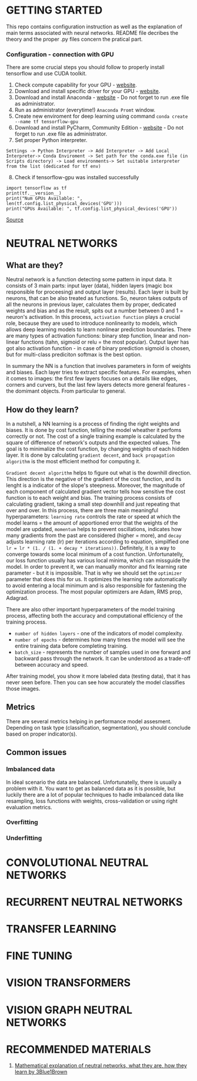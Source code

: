 # GETTING STARTED

This repo contains configuration instruction as well as the explanation of main terms associated with neural networks. README file decribes the theory and the proper .py files concern the pratical part.

### Configuration - connection with GPU
There are some crucial steps you should follow to properly install tensorflow and use CUDA toolkit.

1. Check compute capability for your GPU - [website](https://developer.nvidia.com/cuda-gpus).
2. Download and install specific driver for your GPU - [website](https://www.nvidia.com/Download/index.aspx).
3. Download and install Anaconda - [website](https://www.anaconda.com/download) - Do not forget to run .exe file as administrator.
4. Run as administrator (everytime!) `Anaconda Promt` window.
5. Create new enviroment for deep learning using command `conda create --name tf tensorflow-gpu`
6. Download and install PyCharm, Community Edition  - [website](https://www.jetbrains.com/pycharm/download/) - Do not forget to run .exe file as administrator.
7. Set proper Python interpreter.
```
Settings -> Python Interpreter -> Add Interpreter -> Add Local Interpreter-> Conda Enviroment -> Set path for the conda.exe file (in Scripts directory) -> Load environments-> Set suitable interpreter from the list (dedicated for tf env)
```
8. Check if tensorflow-gpu was installed successfully
```
import tensorflow as tf
print(tf.__version__)
print("Num GPUs Available: ", len(tf.config.list_physical_devices('GPU')))
print("GPUs Available: ", tf.config.list_physical_devices('GPU'))
```
[Source](https://www.youtube.com/watch?v=5Ym-dOS9ssA&list=PLhhyoLH6IjfxVOdVC1P1L5z5azs0XjMsb&index=1)

# NEUTRAL NETWORKS
## What are they?
Neutral network  is a function detecting some pattern in input data. It consists of 3 main parts: input layer (data), hidden layers (magic box responsible for proceesing) and output layer (results). Each layer is built by neurons, that can be also treated as functions. So, neuron takes outputs of all the neurons in previous layer, calculates them by proper, dedicated weights and bias and as the result, spits out a number between 0 and 1 = neuron's activation. In this process, `activation function` plays a crucial role, because they are used to introduce nonlinearity to models, which allows deep learning models to learn nonlinear prediction boundaries. There are many types of activation functions: binary step function, linear and non-linear functions (tahn, sigmoid or relu = the most popular). Output layer has got also activation function - in case of binary prediction sigmoid is chosen, but for multi-class prediciton softmax is the best option.

In summary the NN is a function that involves parameters in form of weights and biases. Each layer tries to extract specific features. For examples, when it comes to images: the first few layers focuses on a details like edges, corners and curvers, but the last few layers detects more general features - the domimant objects. From particular to general.

## How do they learn? 
In a nutshell, a NN learning is a process of finding the right weights and biases. It is done by cost function, telling the model wheather it perfoms correctly or not. The cost of a single training example is calculated by the square of difference of network's outputs and the expected values. The goal is to minimalize the cost function, by changing weights of each hidden layer. It is done by calculating `gradient decent`, and `back propagation algorithm` is the most efficient method for computing it.

`Gradient decent algorithm` helps to figure out what is the downhill direction. This direction is the negative of the gradient of the cost function, and its lenght is a indicator of the slope's steepness.  Moreover, the magnitude of each component of calculated gradient vector tells how sensitive the cost function is to each weight and bias. The training process consists of calculating gradient, taking a small step downhill and just repeating that over and over. In this process, there are three main meaningful hyperparameters: `learning rate` controls the rate or speed at which the model learns = the amount of apportioned error that the weights of the model are updated, `momentum` helps to prevent oscillations, indicates how many gradients from the past are considered (higher = more), and `decay` adjusts learning rate (lr) per iterations according to equation, simpilfied one `lr = lr * (1. / (1. + decay * iterations))`. Definitely, it is a way to converge towards some local minimum of a cost function. Unfortunatelly,  our loss function usually has various local minima, which can missguide the model. In order to prevent it, we can manually monitor and fix learning rate parameter - but it is impossible. That is why we should set the `optimizer` parameter that does this for us. It optimizes the learning rate automatically to avoid entering a local minimum and is also responsible for fastening the optimization process. The most popular optimizers are Adam, RMS prop, Adagrad. 

There are also other important hyperparameters of the model training process, affecting both the accuracy and computational efficiency of the training process.
- `number of hidden layers` - one of the indicators of model complexity.
- `number of epochs` - determines how many times the model will see the entire training data before completing training.
- `batch_size` - represents the number of samples used in one forward and backward pass through the network. It can be understood as a trade-off between accuracy and speed.

After training model, you show it more labeled data (testing data), that it has never seen before. Then you can see how accurately the model classifies those images.

## Metrics
There are several metrics helping in performance model assesment. Depending on task type (classification, segmentation), you should conclude based on proper indicator(s).

## Common issues
### Imbalanced data
In ideal scenario the data are balanced. Unfortunatelly, there is usually a problem with it. You want to get as balanced data as it is possible, but luckily there are a lot of popular techniques to hadle imbalanced data like resampling, loss functions with weights, cross-validation or using right evaluation metrics.

### Overfitting 

### Underfitting

# CONVOLUTIONAL NEUTRAL NETWORKS

# RECURRENT NEUTRAL NETWORKS

# TRANSFER LEARNING

# FINE TUNING

# VISION TRANSFORMERS

# VISION GRAPH NEUTRAL NETWORKS

# RECOMMENDED MATERIALS 
1. [Mathematical explanation of neutral networks, what they are, how they learn by 3Blue1Brown](https://www.youtube.com/playlist?list=PLZHQObOWTQDNU6R1_67000Dx_ZCJB-3pi)
